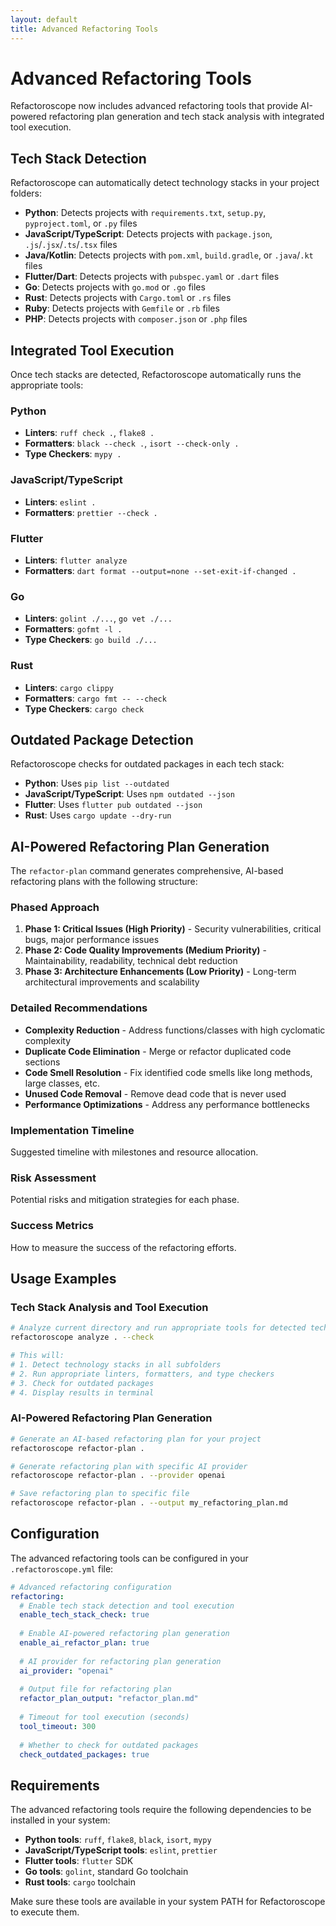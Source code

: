 ```yaml
---
layout: default
title: Advanced Refactoring Tools
---
```


# Advanced Refactoring Tools

Refactoroscope now includes advanced refactoring tools that provide AI-powered refactoring plan generation and tech stack analysis with integrated tool execution.

## Tech Stack Detection

Refactoroscope can automatically detect technology stacks in your project folders:

- **Python**: Detects projects with `requirements.txt`, `setup.py`, `pyproject.toml`, or `.py` files
- **JavaScript/TypeScript**: Detects projects with `package.json`, `.js`/`.jsx`/`.ts`/`.tsx` files
- **Java/Kotlin**: Detects projects with `pom.xml`, `build.gradle`, or `.java`/`.kt` files
- **Flutter/Dart**: Detects projects with `pubspec.yaml` or `.dart` files
- **Go**: Detects projects with `go.mod` or `.go` files
- **Rust**: Detects projects with `Cargo.toml` or `.rs` files
- **Ruby**: Detects projects with `Gemfile` or `.rb` files
- **PHP**: Detects projects with `composer.json` or `.php` files

## Integrated Tool Execution

Once tech stacks are detected, Refactoroscope automatically runs the appropriate tools:

### Python
- **Linters**: `ruff check .`, `flake8 .`
- **Formatters**: `black --check .`, `isort --check-only .`
- **Type Checkers**: `mypy .`

### JavaScript/TypeScript
- **Linters**: `eslint .`
- **Formatters**: `prettier --check .`

### Flutter
- **Linters**: `flutter analyze`
- **Formatters**: `dart format --output=none --set-exit-if-changed .`

### Go
- **Linters**: `golint ./...`, `go vet ./...`
- **Formatters**: `gofmt -l .`
- **Type Checkers**: `go build ./...`

### Rust
- **Linters**: `cargo clippy`
- **Formatters**: `cargo fmt -- --check`
- **Type Checkers**: `cargo check`

## Outdated Package Detection

Refactoroscope checks for outdated packages in each tech stack:

- **Python**: Uses `pip list --outdated`
- **JavaScript/TypeScript**: Uses `npm outdated --json`
- **Flutter**: Uses `flutter pub outdated --json`
- **Rust**: Uses `cargo update --dry-run`

## AI-Powered Refactoring Plan Generation

The `refactor-plan` command generates comprehensive, AI-based refactoring plans with the following structure:

### Phased Approach
1. **Phase 1: Critical Issues (High Priority)** - Security vulnerabilities, critical bugs, major performance issues
2. **Phase 2: Code Quality Improvements (Medium Priority)** - Maintainability, readability, technical debt reduction
3. **Phase 3: Architecture Enhancements (Low Priority)** - Long-term architectural improvements and scalability

### Detailed Recommendations
- **Complexity Reduction** - Address functions/classes with high cyclomatic complexity
- **Duplicate Code Elimination** - Merge or refactor duplicated code sections
- **Code Smell Resolution** - Fix identified code smells like long methods, large classes, etc.
- **Unused Code Removal** - Remove dead code that is never used
- **Performance Optimizations** - Address any performance bottlenecks

### Implementation Timeline
Suggested timeline with milestones and resource allocation.

### Risk Assessment
Potential risks and mitigation strategies for each phase.

### Success Metrics
How to measure the success of the refactoring efforts.

## Usage Examples

### Tech Stack Analysis and Tool Execution

```bash
# Analyze current directory and run appropriate tools for detected tech stacks
refactoroscope analyze . --check

# This will:
# 1. Detect technology stacks in all subfolders
# 2. Run appropriate linters, formatters, and type checkers
# 3. Check for outdated packages
# 4. Display results in terminal
```

### AI-Powered Refactoring Plan Generation

```bash
# Generate an AI-based refactoring plan for your project
refactoroscope refactor-plan .

# Generate refactoring plan with specific AI provider
refactoroscope refactor-plan . --provider openai

# Save refactoring plan to specific file
refactoroscope refactor-plan . --output my_refactoring_plan.md
```

## Configuration

The advanced refactoring tools can be configured in your `.refactoroscope.yml` file:

```yaml
# Advanced refactoring configuration
refactoring:
  # Enable tech stack detection and tool execution
  enable_tech_stack_check: true
  
  # Enable AI-powered refactoring plan generation
  enable_ai_refactor_plan: true
  
  # AI provider for refactoring plan generation
  ai_provider: "openai"
  
  # Output file for refactoring plan
  refactor_plan_output: "refactor_plan.md"
  
  # Timeout for tool execution (seconds)
  tool_timeout: 300
  
  # Whether to check for outdated packages
  check_outdated_packages: true
```

## Requirements

The advanced refactoring tools require the following dependencies to be installed in your system:

- **Python tools**: `ruff`, `flake8`, `black`, `isort`, `mypy`
- **JavaScript/TypeScript tools**: `eslint`, `prettier`
- **Flutter tools**: `flutter` SDK
- **Go tools**: `golint`, standard Go toolchain
- **Rust tools**: `cargo` toolchain

Make sure these tools are available in your system PATH for Refactoroscope to execute them.